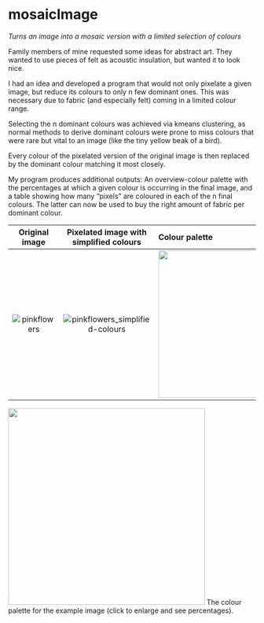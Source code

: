 # mosaicImage
*Turns an image into a mosaic version with a limited selection of colours*

Family members of mine requested some ideas for abstract art. They wanted to use pieces of felt as acoustic insulation, but wanted it to look nice. 

I had an idea and developed a program that would not only pixelate a given image, but reduce its colours to only n few dominant ones. This was necessary due to fabric (and especially felt) coming in a limited colour range. 

Selecting the n dominant colours was achieved via kmeans clustering, as normal methods to derive dominant colours were prone to miss colours that were rare but vital to an image (like the tiny yellow beak of a bird). 

Every colour of the pixelated version of the original image is then replaced by the dominant colour matching it most closely. 

My program produces additional outputs: An overview-colour palette with the percentages at which a given colour is occurring in the final image, and a table showing how many “pixels” are coloured in each of the n final colours. The latter can now be used to buy the right amount of fabric per dominant colour.

Original image           |   Pixelated image with simplified colours      | Colour palette 
:-----------------------:|:----------------------------------------------:|:---------------
![pinkflowers](https://user-images.githubusercontent.com/53763279/156440543-2a3710ce-6467-4b5a-8daf-d7da86e2e4c4.JPG) | ![pinkflowers_simplified-colours](https://user-images.githubusercontent.com/53763279/156440552-49313705-84f2-46ba-bf6f-bd62197e6fce.jpg) | <img src="https://user-images.githubusercontent.com/53763279/156440567-afb4a6e3-293a-408e-b319-e2f7a13ac621.jpg" height="300" >

<img src="https://user-images.githubusercontent.com/53763279/156440567-afb4a6e3-293a-408e-b319-e2f7a13ac621.jpg" height="400" > The colour palette for the example image (click to enlarge and see percentages). 

